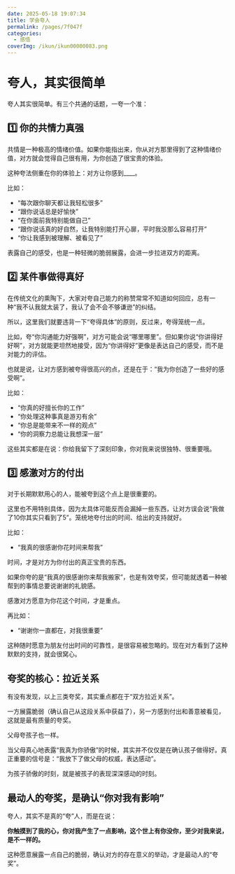```yaml
---
date: 2025-05-18 19:07:34
title: 学会夸人
permalink: /pages/7f047f
categories:
  - 感悟
coverImg: /ikun/ikun00000083.png
---
```



# 夸人，其实很简单

夸人其实很简单。有三个共通的话题，一夸一个准：

## 1️⃣ 你的共情力真强

共情是一种极高的情绪价值。如果你能指出来，你从对方那里得到了这种情绪价值，对方就会觉得自己很有用，为你创造了很宝贵的体验。

这种夸法侧重在你的体验上：对方让你感到____。

比如：

- “每次跟你聊天都让我轻松很多”
- “跟你说话总是好愉快”
- “在你面前我特别能做自己”
- “跟你说话真的好自然，让我特别能打开心扉，平时我没那么容易打开”
- “你让我感到被理解、被看见了”

表露自己的感受，也是一种轻微的脆弱展露，会进一步拉进双方的距离。

## 2️⃣ 某件事做得真好

在传统文化的熏陶下，大家对夸自己能力的称赞常常不知道如何回应，总有一种“我不认我就太装了，我认了会不会不够谦逊”的纠结。

所以，这里我们就要违背一下“夸得具体”的原则，反过来，夸得笼统一点。

比如，夸“你沟通能力好强啊”，对方可能会说“哪里哪里”。但如果你说“你讲得好好啊”，对方就能更坦然地接受，因为“你讲得好”更像是表达自己的感受，而不是对能力的评估。

也就是说，让对方感到被夸得很高兴的点，还是在于：“我为你创造了一些好的感受啊”。

比如：

- “你真的好擅长你的工作”
- “你处理这种事真是游刃有余”
- “你总是能带来不一样的观点”
- “你的洞察力总能让我想深一层”

这些其实都是在说：你给我留下了深刻印象，你对我来说很独特、很重要哦。

## 3️⃣ 感激对方的付出

对于长期默默用心的人，能被夸到这个点上是很重要的。

这里也不用特别具体，因为太具体可能反而会漏掉一些东西，让对方误会说“我做了10你其实只看到了5”。笼统地夸付出的时间、给出的支持就好。

比如：

- “我真的很感谢你花时间来帮我”

时间，才是对方为你付出的真正宝贵的东西。

如果你夸的是“我真的很感谢你来帮我搬家”，也是有效夸奖，但可能就透着一种被帮到的事情总要说谢谢的礼貌感。

感激对方愿意为你花这个时间，才是重点。

再比如：

- “谢谢你一直都在，对我很重要”

这种随时愿意为朋友付出时间的可靠性，是很容易被忽略的。现在对方看到了这种默默的支持，就会很窝心。

## 夸奖的核心：拉近关系

有没有发现，以上三类夸奖，其实重点都在于“双方拉近关系”。

一方展露脆弱（确认自己从这段关系中获益了），另一方感到付出和善意被看见，这就是最有质量的夸奖。

父母夸孩子也一样。

当父母真心地表露“我真为你骄傲”的时候，其实并不仅仅是在确认孩子做得好。真正重要的信号是：“我放下了做父母的权威，表达感动”。

为孩子骄傲的时刻，就是被孩子的表现深深感动的时刻。

## 最动人的夸奖，是确认“你对我有影响”

夸人，其实不是真的“夸”人，而是在说：

**你触摸到了我的心，你对我产生了一点影响，这个世上有你没你，至少对我来说，是不一样的。**

这种愿意展露一点自己的脆弱，确认对方的存在意义的举动，才是最动人的“夸奖”。
